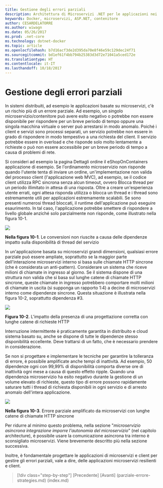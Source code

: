 ```yaml
---
title: Gestione degli errori parziali
description: Architettura di Microservizi .NET per le applicazioni nei contenitori .NET | Gestione degli errori parziali
keywords: Docker, microservizi, ASP.NET, contenitore
author: CESARDELATORRE
ms.author: wiwagn
ms.date: 05/26/2017
ms.prod: .net-core
ms.technology: dotnet-docker
ms.topic: article
ms.openlocfilehash: b7d16acf3de2d395da70e8f46e59c129dec24f71
ms.sourcegitcommit: bd1ef61f4bb794b25383d3d72e71041a5ced172e
ms.translationtype: HT
ms.contentlocale: it-IT
ms.lasthandoff: 10/18/2017
---
```

# <a name="handling-partial-failure"></a>Gestione degli errori parziali

In sistemi distribuiti, ad esempio le applicazioni basate su microservizi, c'è un rischio più di un errore parziale. Ad esempio, un singolo microservizio/contenitore può avere esito negativo o potrebbe non essere disponibile per rispondere per un breve periodo di tempo oppure una singola macchina virtuale o server può arrestarsi in modo anomalo. Poiché i client e servizi sono processi separati, un servizio potrebbe non essere in grado di rispondere in modo tempestivo a una richiesta del client. Il servizio potrebbe essere in overload e che risponde solo molto lentamente a richieste o può non essere accessibile per un breve periodo di tempo a causa di problemi di rete.

Si consideri ad esempio la pagina Dettagli ordine il eShopOnContainers applicazione di esempio. Se l'ordinamento microservizio non risponde quando l'utente tenta di inviare un ordine, un'implementazione non valida del processo client (l'applicazione web MVC), ad esempio, se il codice client utilizza RPC sincrona senza alcun timeout, ovvero Blocca thread per un periodo illimitato in attesa di una risposta. Oltre a creare un'esperienza utente errati, ogni attesa risponda utilizza o blocca un thread e i thread sono estremamente utili per applicazioni estremamente scalabili. Se sono presenti numerosi thread bloccati, il runtime dell'applicazione può eseguire esaurimento. In tal caso, l'applicazione potrebbe smettere di rispondere a livello globale anziché solo parzialmente non risponde, come illustrato nella figura 10-1.

![](./media/image1.png)

**Nella figura 10-1**. Le conversioni non riuscite a causa delle dipendenze impatto sulla disponibilità di thread del servizio

In un'applicazione basata su microservizi grandi dimensioni, qualsiasi errore parziale può essere ampliate, soprattutto se la maggior parte dell'interazione microservizi interno si basa sulle chiamate HTTP sincrone (che è considerata un anti-pattern). Considerare un sistema che riceve milioni di chiamate in ingresso al giorno. Se il sistema dispone di una struttura non valida che si basa sul lunghe catene di chiamate HTTP sincrone, queste chiamate in ingresso potrebbero comportare molti milioni di chiamate in uscita (si supponga un rapporto 1:4) a decine di microservizi interno come dipendenze sincrone. Questa situazione è illustrata nella figura 10-2, soprattutto dipendenza \#3.

![](./media/image2.png)

**Figura 10-2**. L'impatto della presenza di una progettazione corretta con lunghe catene di richieste HTTP

Interruzione intermittente è praticamente garantita in distribuito e cloud sistema basato su, anche se dispone di tutte le dipendenze stesso disponibilità eccellente. Deve trattarsi di un fatto, che è necessario prendere in considerazione.

Se non si progettare e implementare le tecniche per garantire la tolleranza di errore, è possibile amplificate anche tempi di inattività. Ad esempio, 50 dipendenze ogni con 99,99% di disponibilità comporta diverse ore di inattività ogni mese a causa di questo effetto ripple. Quando una dipendenza microservizio ha esito negativo durante la gestione di un volume elevato di richieste, questo tipo di errore possono rapidamente saturare tutti i thread di richiesta disponibili in ogni servizio e di arresto anomalo dell'intera applicazione.

![](./media/image3.png)

**Nella figura 10-3**. Errore parziale amplificato da microservizi con lunghe catene di chiamate HTTP sincrone

Per ridurre al minimo questo problema, nella sezione "*microservizio asincrona integrazione imporre l'autonomia del microservizio*" (nel capitolo architecture), è possibile usare la comunicazione asincrona tra interno è sconsigliato microservizi. Viene brevemente descritto più nella sezione successiva.

Inoltre, è fondamentale progettare le applicazioni di microservizi e client per gestire gli errori parziali, vale a dire, delle applicazioni microservizi resilienti e client.


>[!div class="step-by-step"]
[Precedente] [Avanti] (parziale-errore-strategies.md) (index.md)
